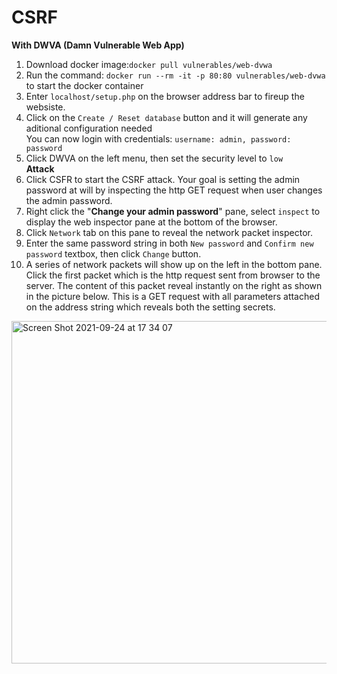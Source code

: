 # CSRF 
**With DWVA (Damn Vulnerable Web App)**<br>
1. Download docker image:`docker pull vulnerables/web-dvwa`<br>
2. Run the command: `docker run --rm -it -p 80:80 vulnerables/web-dvwa` to start the docker container<br>
3. Enter `localhost/setup.php` on the browser address bar to fireup the websiste.<br>
4. Click on the `Create / Reset database` button and it will generate any aditional configuration needed<br>
You can now login with credentials: `username: admin, password: password`<br>
5. Click DWVA on the left menu, then set the security level to `low`<br>
**Attack**<br> 
1. Click CSFR to start the CSRF attack. Your goal is setting the admin password at will by inspecting the http GET request when user changes the admin password.<br>
2. Right click the "**Change your admin password**" pane, select `inspect` to display the web inspector pane at the bottom of the browser.<br>
3. Click `Network` tab on this pane to reveal the network packet inspector.<br> 
4. Enter the same password string in both `New password` and `Confirm new password` textbox, then click `Change` button.<br> 
5. A series of network packets will show up on the left in the bottom pane. Click the first packet which is the http request sent from browser to the server. The content of this packet reveal instantly on the right as shown in the picture below. This is a GET request with all parameters attached on the address string which reveals both the setting secrets.<br>  
<img width="548" alt="Screen Shot 2021-09-24 at 17 34 07" src="https://user-images.githubusercontent.com/57078914/134661071-897c91b7-ca77-440b-87ae-1f98296ef650.png">
